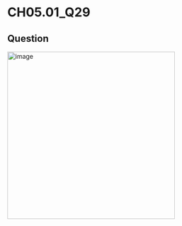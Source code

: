 # CH05.01_Q29

## Question

<img width="378" alt="image" src="https://github.com/user-attachments/assets/2c008df7-54de-40da-8091-8f5b71eaeca8">
